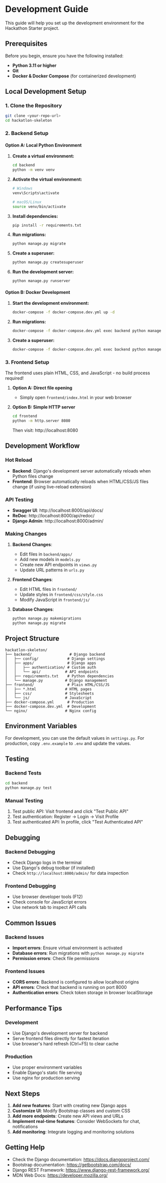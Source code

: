# Development Guide

This guide will help you set up the development environment for the Hackathon Starter project.

## Prerequisites

Before you begin, ensure you have the following installed:

- **Python 3.11 or higher**
- **Git**
- **Docker & Docker Compose** (for containerized development)

## Local Development Setup

### 1. Clone the Repository

```bash
git clone <your-repo-url>
cd hackatlon-skeleton
```

### 2. Backend Setup

#### Option A: Local Python Environment

1. **Create a virtual environment:**
   ```bash
   cd backend
   python -m venv venv
   ```

2. **Activate the virtual environment:**
   ```bash
   # Windows
   venv\Scripts\activate
   
   # macOS/Linux
   source venv/bin/activate
   ```

3. **Install dependencies:**
   ```bash
   pip install -r requirements.txt
   ```

4. **Run migrations:**
   ```bash
   python manage.py migrate
   ```

5. **Create a superuser:**
   ```bash
   python manage.py createsuperuser
   ```

6. **Run the development server:**
   ```bash
   python manage.py runserver
   ```

#### Option B: Docker Development

1. **Start the development environment:**
   ```bash
   docker-compose -f docker-compose.dev.yml up -d
   ```

2. **Run migrations:**
   ```bash
   docker-compose -f docker-compose.dev.yml exec backend python manage.py migrate
   ```

3. **Create a superuser:**
   ```bash
   docker-compose -f docker-compose.dev.yml exec backend python manage.py createsuperuser
   ```

### 3. Frontend Setup

The frontend uses plain HTML, CSS, and JavaScript - no build process required!

1. **Option A: Direct file opening**
   - Simply open `frontend/index.html` in your web browser

2. **Option B: Simple HTTP server**
   ```bash
   cd frontend
   python -m http.server 8080
   ```
   Then visit: http://localhost:8080

## Development Workflow

### Hot Reload

- **Backend**: Django's development server automatically reloads when Python files change
- **Frontend**: Browser automatically reloads when HTML/CSS/JS files change (if using live-reload extension)

### API Testing

- **Swagger UI**: http://localhost:8000/api/docs/
- **ReDoc**: http://localhost:8000/api/redoc/
- **Django Admin**: http://localhost:8000/admin/

### Making Changes

1. **Backend Changes**:
   - Edit files in `backend/apps/`
   - Add new models in `models.py`
   - Create new API endpoints in `views.py`
   - Update URL patterns in `urls.py`

2. **Frontend Changes**:
   - Edit HTML files in `frontend/`
   - Update styles in `frontend/css/style.css`
   - Modify JavaScript in `frontend/js/`

3. **Database Changes**:
   ```bash
   python manage.py makemigrations
   python manage.py migrate
   ```

## Project Structure

```
hackatlon-skeleton/
├── backend/                 # Django backend
│   ├── config/             # Django settings
│   ├── apps/               # Django apps
│   │   ├── authentication/ # Custom auth
│   │   └── api/           # API endpoints
│   ├── requirements.txt    # Python dependencies
│   └── manage.py          # Django management
├── frontend/               # Plain HTML/CSS/JS
│   ├── *.html             # HTML pages
│   ├── css/               # Stylesheets
│   └── js/                # JavaScript
├── docker-compose.yml      # Production
├── docker-compose.dev.yml  # Development
└── nginx/                 # Nginx config
```

## Environment Variables

For development, you can use the default values in `settings.py`. For production, copy `.env.example` to `.env` and update the values.

## Testing

### Backend Tests
```bash
cd backend
python manage.py test
```

### Manual Testing
1. Test public API: Visit frontend and click "Test Public API"
2. Test authentication: Register → Login → Visit Profile
3. Test authenticated API: In profile, click "Test Authenticated API"

## Debugging

### Backend Debugging
- Check Django logs in the terminal
- Use Django's debug toolbar (if installed)
- Check `http://localhost:8000/admin/` for data inspection

### Frontend Debugging
- Use browser developer tools (F12)
- Check console for JavaScript errors
- Use network tab to inspect API calls

## Common Issues

### Backend Issues
- **Import errors**: Ensure virtual environment is activated
- **Database errors**: Run migrations with `python manage.py migrate`
- **Permission errors**: Check file permissions

### Frontend Issues
- **CORS errors**: Backend is configured to allow localhost origins
- **API errors**: Check that backend is running on port 8000
- **Authentication errors**: Check token storage in browser localStorage

## Performance Tips

### Development
- Use Django's development server for backend
- Serve frontend files directly for fastest iteration
- Use browser's hard refresh (Ctrl+F5) to clear cache

### Production
- Use proper environment variables
- Enable Django's static file serving
- Use nginx for production serving

## Next Steps

1. **Add new features**: Start with creating new Django apps
2. **Customize UI**: Modify Bootstrap classes and custom CSS
3. **Add more endpoints**: Create new API views and URLs
4. **Implement real-time features**: Consider WebSockets for chat, notifications
5. **Add monitoring**: Integrate logging and monitoring solutions

## Getting Help

- Check the Django documentation: https://docs.djangoproject.com/
- Bootstrap documentation: https://getbootstrap.com/docs/
- Django REST Framework: https://www.django-rest-framework.org/
- MDN Web Docs: https://developer.mozilla.org/
